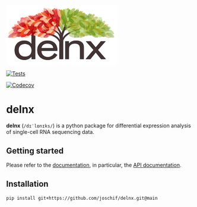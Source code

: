 <img src="docs/_static/images/delnx.png" width="300" alt="delnx">


[![Tests][badge-tests]][tests]
<!-- [![Documentation][badge-docs]][documentation] -->
[![Codecov][badge-coverage]][codecov]

[badge-tests]: https://img.shields.io/github/actions/workflow/status/joschif/delnx/test.yaml?branch=main
[badge-docs]: https://img.shields.io/readthedocs/delnx
[badge-coverage]: https://img.shields.io/codecov/c/github/joschif/delnx/

# delnx

**delnx** (`/dɪˈlɒnɪks/`) is a python package for differential expression analysis of single-cell RNA sequencing data.

## Getting started

Please refer to the [documentation][],
in particular, the [API documentation][].

## Installation

```bash
pip install git+https://github.com/joschif/delnx.git@main
```

[issue tracker]: https://github.com/joschif/delnx/issues
[tests]: https://github.com/joschif/delnx/actions/workflows/test.yaml
[documentation]: https://delnx.readthedocs.io
[changelog]: https://delnx.readthedocs.io/en/latest/changelog.html
[api documentation]: https://delnx.readthedocs.io/en/latest/api.html
[pypi]: https://pypi.org/project/delnx
[codecov]: https://codecov.io/gh/joschif/delnx
